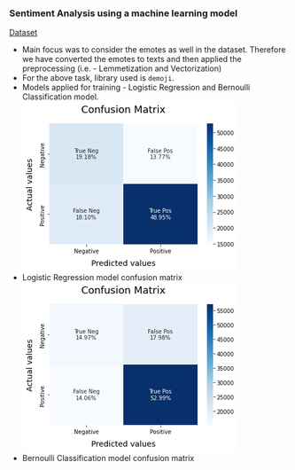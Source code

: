 ### Sentiment Analysis using a machine learning model

[Dataset](https://www.kaggle.com/datasets/kazanova/sentiment140)

- Main focus was to consider the emotes as well in the dataset. Therefore we have converted the emotes to texts and then applied the preprocessing (i.e. - Lemmetization and Vectorization)
- For the above task, library used is `demoji`.
- Models applied for training - Logistic Regression and Bernoulli Classification model.
  ![Logistic Regression model confusion matrix](./LR_model.png)<br>
- Logistic Regression model confusion matrix<br>
  ![Bernoulli Classification model confusion matrix](./BNB_model.png)<br>
- Bernoulli Classification model confusion matrix<br>
